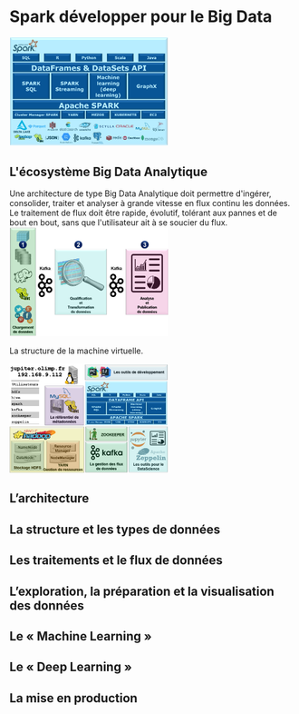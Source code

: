 

# Spark développer pour le Big Data
<img src="https://github.com/rbizoi/Spark-developper-pour-le-Big-Data/blob/master/images/presentation.png" width="280">



## L'écosystème Big Data Analytique

Une architecture de type Big Data Analytique doit permettre d'ingérer, consolider, traiter et analyser à grande vitesse en flux continu les données. Le traitement de flux doit être rapide, évolutif, tolérant aux pannes et de bout en bout, sans que l'utilisateur ait à se soucier du flux.
<img src="https://github.com/rbizoi/Spark-developper-pour-le-Big-Data/blob/master/Chapitre-01/images/M01.06.png" width="280">

La structure de la machine virtuelle.

<img src="https://github.com/rbizoi/Spark-developper-pour-le-Big-Data/blob/master/Chapitre-01/images/M01.07.png" width="280">

## L’architecture

## La structure et les types de données

## Les traitements et le flux de données

## L’exploration, la préparation et la visualisation des données

## Le « Machine Learning »

## Le « Deep Learning »

## La mise en production
